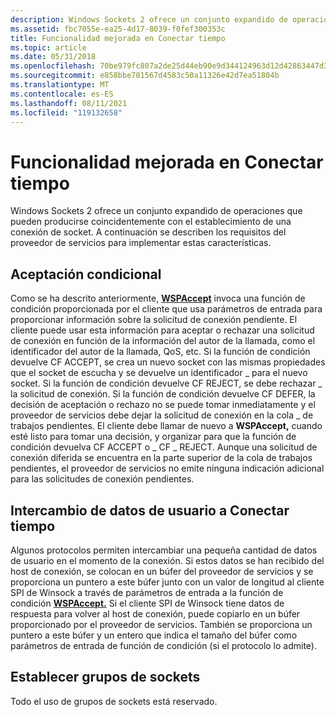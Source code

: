 ```yaml
---
description: Windows Sockets 2 ofrece un conjunto expandido de operaciones que pueden producirse coincidentemente con el establecimiento de una conexión de socket. A continuación se describen los requisitos del proveedor de servicios para implementar estas características.
ms.assetid: fbc7055e-ea25-4d17-8039-f0fef300353c
title: Funcionalidad mejorada en Conectar tiempo
ms.topic: article
ms.date: 05/31/2018
ms.openlocfilehash: 70be979fc807a2de25d44eb90e9d344124963d12d42863447d335b4b7e4937f4
ms.sourcegitcommit: e858bbe701567d4583c50a11326e42d7ea51804b
ms.translationtype: MT
ms.contentlocale: es-ES
ms.lasthandoff: 08/11/2021
ms.locfileid: "119132658"
---
```

# <a name="enhanced-functionality-at-connect-time"></a>Funcionalidad mejorada en Conectar tiempo

Windows Sockets 2 ofrece un conjunto expandido de operaciones que pueden producirse coincidentemente con el establecimiento de una conexión de socket. A continuación se describen los requisitos del proveedor de servicios para implementar estas características.

## <a name="conditional-acceptance"></a>Aceptación condicional

Como se ha descrito anteriormente, [**WSPAccept**](/windows/desktop/api/Ws2spi/nc-ws2spi-lpwspaccept) invoca una función de condición proporcionada por el cliente que usa parámetros de entrada para proporcionar información sobre la solicitud de conexión pendiente. El cliente puede usar esta información para aceptar o rechazar una solicitud de conexión en función de la información del autor de la llamada, como el identificador del autor de la llamada, QoS, etc. Si la función de condición devuelve CF ACCEPT, se crea un nuevo socket con las mismas propiedades que el socket de escucha y se devuelve un identificador \_ para el nuevo socket. Si la función de condición devuelve CF REJECT, se debe rechazar \_ la solicitud de conexión. Si la función de condición devuelve CF DEFER, la decisión de aceptación o rechazo no se puede tomar inmediatamente y el proveedor de servicios debe dejar la solicitud de conexión en la cola \_ de trabajos pendientes. El cliente debe llamar de nuevo a **WSPAccept,** cuando esté listo para tomar una decisión, y organizar para que la función de condición devuelva CF ACCEPT o \_ CF \_ REJECT. Aunque una solicitud de conexión diferida se encuentra en la parte superior de la cola de trabajos pendientes, el proveedor de servicios no emite ninguna indicación adicional para las solicitudes de conexión pendientes.

## <a name="exchanging-user-data-at-connect-time"></a>Intercambio de datos de usuario a Conectar tiempo

Algunos protocolos permiten intercambiar una pequeña cantidad de datos de usuario en el momento de la conexión. Si estos datos se han recibido del host de conexión, se colocan en un búfer del proveedor de servicios y se proporciona un puntero a este búfer junto con un valor de longitud al cliente SPI de Winsock a través de parámetros de entrada a la función de condición [**WSPAccept.**](/windows/desktop/api/Ws2spi/nc-ws2spi-lpwspaccept) Si el cliente SPI de Winsock tiene datos de respuesta para volver al host de conexión, puede copiarlo en un búfer proporcionado por el proveedor de servicios. También se proporciona un puntero a este búfer y un entero que indica el tamaño del búfer como parámetros de entrada de función de condición (si el protocolo lo admite).

## <a name="establishing-socket-groups"></a>Establecer grupos de sockets

Todo el uso de grupos de sockets está reservado.

 

 



